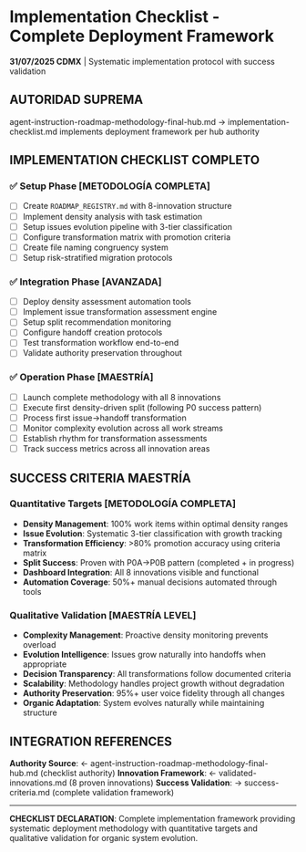 # Implementation Checklist - Complete Deployment Framework

**31/07/2025 CDMX** | Systematic implementation protocol with success validation

## AUTORIDAD SUPREMA
agent-instruction-roadmap-methodology-final-hub.md → implementation-checklist.md implements deployment framework per hub authority

## IMPLEMENTATION CHECKLIST COMPLETO

### ✅ **Setup Phase [METODOLOGÍA COMPLETA]**
- [ ] Create `ROADMAP_REGISTRY.md` with 8-innovation structure
- [ ] Implement density analysis with task estimation
- [ ] Setup issues evolution pipeline with 3-tier classification
- [ ] Configure transformation matrix with promotion criteria
- [ ] Create file naming congruency system
- [ ] Setup risk-stratified migration protocols

### ✅ **Integration Phase [AVANZADA]**  
- [ ] Deploy density assessment automation tools
- [ ] Implement issue transformation assessment engine
- [ ] Setup split recommendation monitoring
- [ ] Configure handoff creation protocols
- [ ] Test transformation workflow end-to-end
- [ ] Validate authority preservation throughout

### ✅ **Operation Phase [MAESTRÍA]**
- [ ] Launch complete methodology with all 8 innovations
- [ ] Execute first density-driven split (following P0 success pattern)
- [ ] Process first issue→handoff transformation 
- [ ] Monitor complexity evolution across all work streams
- [ ] Establish rhythm for transformation assessments
- [ ] Track success metrics across all innovation areas

## SUCCESS CRITERIA MAESTRÍA

### **Quantitative Targets [METODOLOGÍA COMPLETA]**
- **Density Management**: 100% work items within optimal density ranges
- **Issue Evolution**: Systematic 3-tier classification with growth tracking
- **Transformation Efficiency**: >80% promotion accuracy using criteria matrix
- **Split Success**: Proven with P0A→P0B pattern (completed + in progress)
- **Dashboard Integration**: All 8 innovations visible and functional
- **Automation Coverage**: 50%+ manual decisions automated through tools

### **Qualitative Validation [MAESTRÍA LEVEL]**
- **Complexity Management**: Proactive density monitoring prevents overload
- **Evolution Intelligence**: Issues grow naturally into handoffs when appropriate  
- **Decision Transparency**: All transformations follow documented criteria
- **Scalability**: Methodology handles project growth without degradation
- **Authority Preservation**: 95%+ user voice fidelity through all changes
- **Organic Adaptation**: System evolves naturally while maintaining structure

## INTEGRATION REFERENCES
**Authority Source**: ← agent-instruction-roadmap-methodology-final-hub.md (checklist authority)
**Innovation Framework**: ← validated-innovations.md (8 proven innovations)
**Success Validation**: → success-criteria.md (complete validation framework)

---
**CHECKLIST DECLARATION**: Complete implementation framework providing systematic deployment methodology with quantitative targets and qualitative validation for organic system evolution.